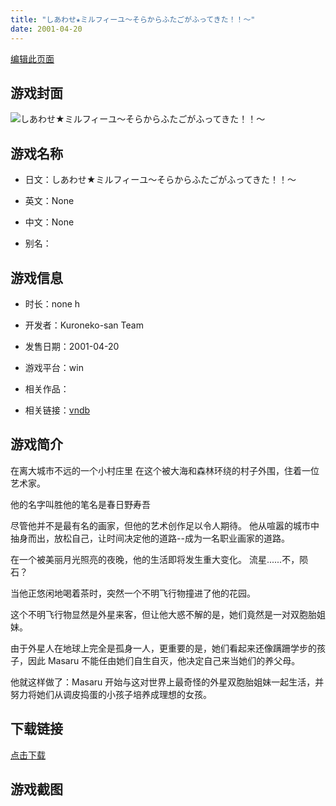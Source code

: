 ```yaml
---
title: "しあわせ★ミルフィーユ～そらからふたごがふってきた！！～"
date: 2001-04-20
---
```

[编辑此页面](https://github.com/ACG-3/ADV3-source/blob/main/source/_posts/games/%E3%81%97%E3%81%82%E3%82%8F%E3%81%9B%E2%98%85%E3%83%9F%E3%83%AB%E3%83%95%E3%82%A3%E3%83%BC%E3%83%A6%EF%BD%9E%E3%81%9D%E3%82%89%E3%81%8B%E3%82%89%E3%81%B5%E3%81%9F%E3%81%94%E3%81%8C%E3%81%B5%E3%81%A3%E3%81%A6%E3%81%8D%E3%81%9F%EF%BC%81%EF%BC%81%EF%BD%9E.md)

## 游戏封面

![しあわせ★ミルフィーユ～そらからふたごがふってきた！！～](https%3A//pan.timero.xyz/onedrive/img_lib_001/%E3%81%97%E3%81%82%E3%82%8F%E3%81%9B%E2%98%85%E3%83%9F%E3%83%AB%E3%83%95%E3%82%A3%E3%83%BC%E3%83%A6%EF%BD%9E%E3%81%9D%E3%82%89%E3%81%8B%E3%82%89%E3%81%B5%E3%81%9F%E3%81%94%E3%81%8C%E3%81%B5%E3%81%A3%E3%81%A6%E3%81%8D%E3%81%9F%EF%BC%81%EF%BC%81%EF%BD%9E_cover.avif)


## 游戏名称

- 日文：しあわせ★ミルフィーユ～そらからふたごがふってきた！！～
- 英文：None
- 中文：None

- 别名：


## 游戏信息

- 时长：none h
- 开发者：Kuroneko-san Team
- 发售日期：2001-04-20
- 游戏平台：win
- 相关作品：

- 相关链接：[vndb](https://vndb.org/v2115)


## 游戏简介

在离大城市不远的一个小村庄里
在这个被大海和森林环绕的村子外围，住着一位艺术家。

他的名字叫胜他的笔名是春日野寿吾

尽管他并不是最有名的画家，但他的艺术创作足以令人期待。
他从喧嚣的城市中抽身而出，放松自己，让时间决定他的道路--成为一名职业画家的道路。

在一个被美丽月光照亮的夜晚，他的生活即将发生重大变化。
流星......不，陨石？

当他正悠闲地喝着茶时，突然一个不明飞行物撞进了他的花园。

这个不明飞行物显然是外星来客，但让他大惑不解的是，她们竟然是一对双胞胎姐妹。

由于外星人在地球上完全是孤身一人，更重要的是，她们看起来还像蹒跚学步的孩子，因此 Masaru 不能任由她们自生自灭，他决定自己来当她们的养父母。

他就这样做了：Masaru 开始与这对世界上最奇怪的外星双胞胎姐妹一起生活，并努力将她们从调皮捣蛋的小孩子培养成理想的女孩。




## 下载链接

[点击下载](https://pan.timero.xyz/onedrive/adv_lib_001/%E3%81%97%E3%81%82%E3%82%8F%E3%81%9B%E2%98%85%E3%83%9F%E3%83%AB%E3%83%95%E3%82%A3%E3%83%BC%E3%83%A6%EF%BD%9E%E3%81%9D%E3%82%89%E3%81%8B%E3%82%89%E3%81%B5%E3%81%9F%E3%81%94%E3%81%8C%E3%81%B5%E3%81%A3%E3%81%A6%E3%81%8D%E3%81%9F%EF%BC%81%EF%BC%81%EF%BD%9E)


## 游戏截图


